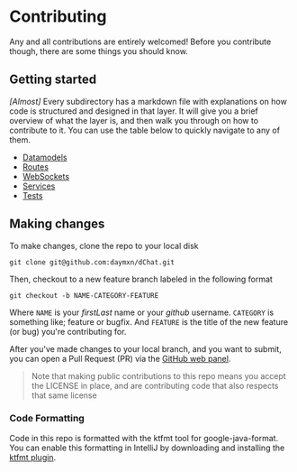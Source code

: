 # Contributing

Any and all contributions are entirely welcomed! Before you contribute though, there are
some things you should know.

## Getting started

*[Almost]* Every subdirectory has a markdown file with explanations on how code is
structured and designed in that layer. It will give you a brief overview of what the layer
is, and then walk you through on how to contribute to it. You can use the table below to
quickly navigate to any of them.

- [Datamodels](/src/main/kotlin/com/daymxn/dchat/datamodel/DATAMODELS.md)
- [Routes](/src/main/kotlin/com/daymxn/dchat/routes/ROUTES.md)
- [WebSockets](/src/main/kotlin/com/daymxn/dchat/routes/websockets/WEBSOCKETS.md)
- [Services](/src/main/kotlin/com/daymxn/dchat/service/SERVICES.md)
- [Tests](/src/test/TESTS.md)

## Making changes

To make changes, clone the repo to your local disk

`git clone git@github.com:daymxn/dChat.git`

Then, checkout to a new feature branch labeled in the following format

`git checkout -b NAME-CATEGORY-FEATURE`

Where `NAME` is your *firstLast* name or your *github* username. `CATEGORY` is something like; feature or bugfix.
And `FEATURE` is the title of the new feature (or bug) you're contributing for.

After you've made changes to your local branch, and you want to submit, you can open a Pull Request (PR)
via the [GitHub web panel](https://github.com/daymxn/dChat/compare).

> Note that making public contributions to this repo means you accept the LICENSE in place, and are contributing code that also respects that same license

### Code Formatting

Code in this repo is formatted with the ktfmt tool for google-java-format. You can enable
this formatting in IntelliJ by downloading and installing the
[ktfmt plugin](https://github.com/facebookincubator/ktfmt).
